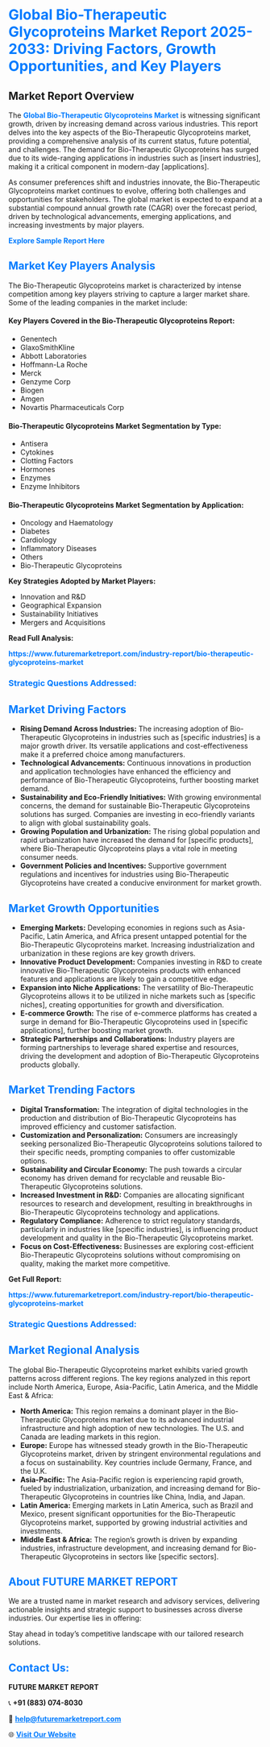 <h1 style="color: #007BFF;">Global Bio-Therapeutic Glycoproteins Market Report 2025-2033: Driving Factors, Growth Opportunities, and Key Players</h1>

<section id="overview">
<h2>Market Report Overview</h2>
<p>The <a href="https://www.futuremarketreport.com/industry-report/bio-therapeutic-glycoproteins-market" style="color: #007BFF; text-decoration: none;"><strong>Global Bio-Therapeutic Glycoproteins Market</strong></a> is witnessing significant growth, driven by increasing demand across various industries. This report delves into the key aspects of the Bio-Therapeutic Glycoproteins market, providing a comprehensive analysis of its current status, future potential, and challenges. The demand for Bio-Therapeutic Glycoproteins has surged due to its wide-ranging applications in industries such as [insert industries], making it a critical component in modern-day [applications].</p>
<p>As consumer preferences shift and industries innovate, the Bio-Therapeutic Glycoproteins market continues to evolve, offering both challenges and opportunities for stakeholders. The global market is expected to expand at a substantial compound annual growth rate (CAGR) over the forecast period, driven by technological advancements, emerging applications, and increasing investments by major players.</p>
</section>

<section id="overview">
<p><a href="https://www.futuremarketreport.com/request-sample/reportId=125593" style="color: #007BFF; text-decoration: none;"><strong>Explore Sample Report Here</strong></a></p>
</section>

<section id="key-players">
<h2 style="color: #007BFF;">Market Key Players Analysis</h2>
<p>The Bio-Therapeutic Glycoproteins market is characterized by intense competition among key players striving to capture a larger market share. Some of the leading companies in the market include:</p>
<h4>Key Players Covered in the Bio-Therapeutic Glycoproteins Report:</h4>
<ul><li>Genentech</li><li>GlaxoSmithKline</li><li>Abbott Laboratories</li><li>Hoffmann-La Roche</li><li>Merck</li><li>Genzyme Corp</li><li>Biogen</li><li>Amgen</li><li>Novartis Pharmaceuticals Corp</li></ul>
<h4>Bio-Therapeutic Glycoproteins Market Segmentation by Type:</h4>
<ul><li>Antisera</li><li>Cytokines</li><li>Clotting Factors</li><li>Hormones</li><li>Enzymes</li><li>Enzyme Inhibitors</li></ul>

<h4>Bio-Therapeutic Glycoproteins Market Segmentation by Application:</h4>
<ul><li>Oncology and Haematology</li><li>Diabetes</li><li>Cardiology</li><li>Inflammatory Diseases</li><li>Others</li><li>Bio-Therapeutic Glycoproteins</li></ul>
<p><strong>Key Strategies Adopted by Market Players:</strong></p>
<ul>
<li>Innovation and R&D</li>
<li>Geographical Expansion</li>
<li>Sustainability Initiatives</li>
<li>Mergers and Acquisitions</li>
</ul>
</section>

<section>
<p><strong>Read Full Analysis: </strong></p><a href="https://www.futuremarketreport.com/industry-report/bio-therapeutic-glycoproteins-market" style="color: #007BFF; text-decoration: none;"><strong>https://www.futuremarketreport.com/industry-report/bio-therapeutic-glycoproteins-market</strong></a>
<h3 style="color: #007BFF;">Strategic Questions Addressed:</h3>
</section>

<section id="driving-factors">
<h2 style="color: #007BFF;">Market Driving Factors</h2>
<ul>
<li><strong>Rising Demand Across Industries:</strong> The increasing adoption of Bio-Therapeutic Glycoproteins in industries such as [specific industries] is a major growth driver. Its versatile applications and cost-effectiveness make it a preferred choice among manufacturers.</li>
<li><strong>Technological Advancements:</strong> Continuous innovations in production and application technologies have enhanced the efficiency and performance of Bio-Therapeutic Glycoproteins, further boosting market demand.</li>
<li><strong>Sustainability and Eco-Friendly Initiatives:</strong> With growing environmental concerns, the demand for sustainable Bio-Therapeutic Glycoproteins solutions has surged. Companies are investing in eco-friendly variants to align with global sustainability goals.</li>
<li><strong>Growing Population and Urbanization:</strong> The rising global population and rapid urbanization have increased the demand for [specific products], where Bio-Therapeutic Glycoproteins plays a vital role in meeting consumer needs.</li>
<li><strong>Government Policies and Incentives:</strong> Supportive government regulations and incentives for industries using Bio-Therapeutic Glycoproteins have created a conducive environment for market growth.</li>
</ul>
</section>

<section id="growth-opportunities">
<h2 style="color: #007BFF;">Market Growth Opportunities</h2>
<ul>
<li><strong>Emerging Markets:</strong> Developing economies in regions such as Asia-Pacific, Latin America, and Africa present untapped potential for the Bio-Therapeutic Glycoproteins market. Increasing industrialization and urbanization in these regions are key growth drivers.</li>
<li><strong>Innovative Product Development:</strong> Companies investing in R&D to create innovative Bio-Therapeutic Glycoproteins products with enhanced features and applications are likely to gain a competitive edge.</li>
<li><strong>Expansion into Niche Applications:</strong> The versatility of Bio-Therapeutic Glycoproteins allows it to be utilized in niche markets such as [specific niches], creating opportunities for growth and diversification.</li>
<li><strong>E-commerce Growth:</strong> The rise of e-commerce platforms has created a surge in demand for Bio-Therapeutic Glycoproteins used in [specific applications], further boosting market growth.</li>
<li><strong>Strategic Partnerships and Collaborations:</strong> Industry players are forming partnerships to leverage shared expertise and resources, driving the development and adoption of Bio-Therapeutic Glycoproteins products globally.</li>
</ul>
</section>

<section id="trending-factors">
<h2 style="color: #007BFF;">Market Trending Factors</h2>
<ul>
<li><strong>Digital Transformation:</strong> The integration of digital technologies in the production and distribution of Bio-Therapeutic Glycoproteins has improved efficiency and customer satisfaction.</li>
<li><strong>Customization and Personalization:</strong> Consumers are increasingly seeking personalized Bio-Therapeutic Glycoproteins solutions tailored to their specific needs, prompting companies to offer customizable options.</li>
<li><strong>Sustainability and Circular Economy:</strong> The push towards a circular economy has driven demand for recyclable and reusable Bio-Therapeutic Glycoproteins solutions.</li>
<li><strong>Increased Investment in R&D:</strong> Companies are allocating significant resources to research and development, resulting in breakthroughs in Bio-Therapeutic Glycoproteins technology and applications.</li>
<li><strong>Regulatory Compliance:</strong> Adherence to strict regulatory standards, particularly in industries like [specific industries], is influencing product development and quality in the Bio-Therapeutic Glycoproteins market.</li>
<li><strong>Focus on Cost-Effectiveness:</strong> Businesses are exploring cost-efficient Bio-Therapeutic Glycoproteins solutions without compromising on quality, making the market more competitive.</li>
</ul>
</section>

<section>
<p><strong>Get Full Report: </strong></p><a href="https://www.futuremarketreport.com/industry-report/bio-therapeutic-glycoproteins-market" style="color: #007BFF; text-decoration: none;"><strong>https://www.futuremarketreport.com/industry-report/bio-therapeutic-glycoproteins-market</strong></a>
<h3 style="color: #007BFF;">Strategic Questions Addressed:</h3>
</section>


<section id="regional-analysis">
<h2 style="color: #007BFF;">Market Regional Analysis</h2>
<p>The global Bio-Therapeutic Glycoproteins market exhibits varied growth patterns across different regions. The key regions analyzed in this report include North America, Europe, Asia-Pacific, Latin America, and the Middle East & Africa:</p>
<ul>
<li><strong>North America:</strong> This region remains a dominant player in the Bio-Therapeutic Glycoproteins market due to its advanced industrial infrastructure and high adoption of new technologies. The U.S. and Canada are leading markets in this region.</li>
<li><strong>Europe:</strong> Europe has witnessed steady growth in the Bio-Therapeutic Glycoproteins market, driven by stringent environmental regulations and a focus on sustainability. Key countries include Germany, France, and the U.K.</li>
<li><strong>Asia-Pacific:</strong> The Asia-Pacific region is experiencing rapid growth, fueled by industrialization, urbanization, and increasing demand for Bio-Therapeutic Glycoproteins in countries like China, India, and Japan.</li>
<li><strong>Latin America:</strong> Emerging markets in Latin America, such as Brazil and Mexico, present significant opportunities for the Bio-Therapeutic Glycoproteins market, supported by growing industrial activities and investments.</li>
<li><strong>Middle East & Africa:</strong> The region’s growth is driven by expanding industries, infrastructure development, and increasing demand for Bio-Therapeutic Glycoproteins in sectors like [specific sectors].</li>
</ul>
</section>

<footer>
<h2 style="color: #007BFF;">About FUTURE MARKET REPORT</h2>
<p>We are a trusted name in market research and advisory services, delivering actionable insights and strategic support to businesses across diverse industries. Our expertise lies in offering:</p>

<p>Stay ahead in today’s competitive landscape with our tailored research solutions.</p>

<h2 style="color: #007BFF;">Contact Us:</h2>
<p><strong>FUTURE MARKET REPORT</strong></p>
<p>📞 <strong>+91 (883) 074-8030</strong></p>
<p>📧 <strong><a href="mailto:help@futuremarketreport.com" style="color: #007BFF;">help@futuremarketreport.com</a></strong></p>
<p>🌐 <strong><a href="https://www.futuremarketreport.com/" style="color: #007BFF;">Visit Our Website</a></strong></p>
</footer>